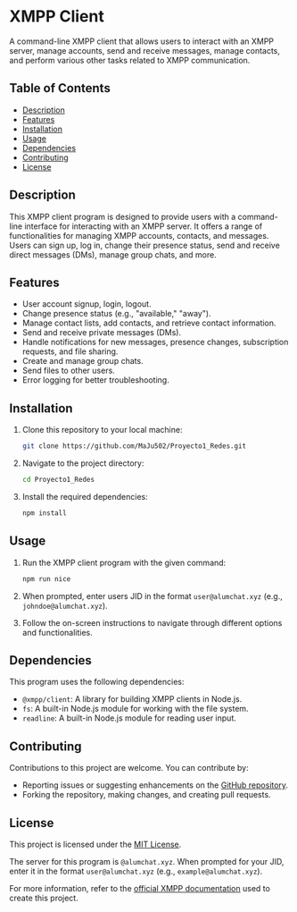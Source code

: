 # XMPP Client

A command-line XMPP client that allows users to interact with an XMPP server, manage accounts, send and receive messages, manage contacts, and perform various other tasks related to XMPP communication.

## Table of Contents

- [Description](#description)
- [Features](#features)
- [Installation](#installation)
- [Usage](#usage)
- [Dependencies](#dependencies)
- [Contributing](#contributing)
- [License](#license)

## Description

This XMPP client program is designed to provide users with a command-line interface for interacting with an XMPP server. It offers a range of functionalities for managing XMPP accounts, contacts, and messages. Users can sign up, log in, change their presence status, send and receive direct messages (DMs), manage group chats, and more.

## Features

- User account signup, login, logout.
- Change presence status (e.g., "available," "away").
- Manage contact lists, add contacts, and retrieve contact information.
- Send and receive private messages (DMs).
- Handle notifications for new messages, presence changes, subscription requests, and file sharing.
- Create and manage group chats.
- Send files to other users.
- Error logging for better troubleshooting.

## Installation

1. Clone this repository to your local machine:

   ```bash
   git clone https://github.com/MaJu502/Proyecto1_Redes.git
   ```

2. Navigate to the project directory:

   ```bash
   cd Proyecto1_Redes
   ```

3. Install the required dependencies:

   ```bash
   npm install
   ```

## Usage

1. Run the XMPP client program with the given command:

   ```bash
   npm run nice
   ```

2. When prompted, enter users JID in the format `user@alumchat.xyz` (e.g., `johndoe@alumchat.xyz`).

3. Follow the on-screen instructions to navigate through different options and functionalities.

## Dependencies

This program uses the following dependencies:

- `@xmpp/client`: A library for building XMPP clients in Node.js.
- `fs`: A built-in Node.js module for working with the file system.
- `readline`: A built-in Node.js module for reading user input.

## Contributing

Contributions to this project are welcome. You can contribute by:

- Reporting issues or suggesting enhancements on the [GitHub repository](https://github.com/your-username/xmpp-client).
- Forking the repository, making changes, and creating pull requests.

## License

This project is licensed under the [MIT License](LICENSE).

The server for this program is `@alumchat.xyz`. When prompted for your JID, enter it in the format `user@alumchat.xyz` (e.g., `example@alumchat.xyz`).

For more information, refer to the [official XMPP documentation](https://xmpp.org/) used to create this project.
